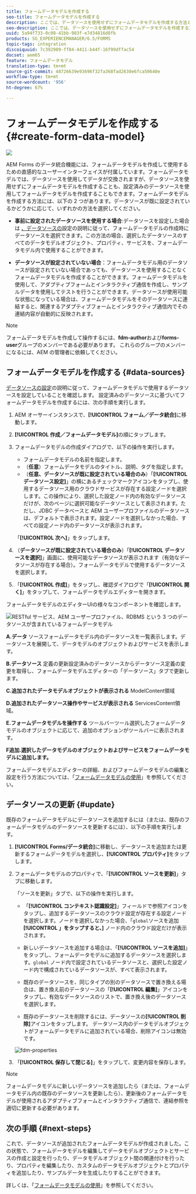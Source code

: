 ```yaml
---
title: フォームデータモデルを作成する
seo-title: フォームデータモデルを作成する
description: ここでは、データソースを使用せずにフォームデータモデルを作成する方法と、既に設定されているデータソースを使用してフォームデータモデルを作成する方法について説明します。
seo-description: ここでは、データソースを使用せずにフォームデータモデルを作成する方法と、既に設定されているデータソースを使用してフォームデータモデルを作成する方法について説明します。
uuid: 5a94f733-0c08-41bb-983f-e7d34816d8fb
products: SG_EXPERIENCEMANAGER/6.5/FORMS
topic-tags: integration
discoiquuid: 7c392909-ff84-4411-b44f-16f99dffac54
docset: aem65
feature: フォームデータモデル
translation-type: tm+mt
source-git-commit: 48726639e93696f32fa368fad2630e6fca50640e
workflow-type: tm+mt
source-wordcount: '956'
ht-degree: 67%

---
```



# フォームデータモデルを作成する{#create-form-data-model}

![](do-not-localize/data-integeration.png)

AEM Forms のデータ統合機能には、フォームデータモデルを作成して使用するための直感的なユーザーインターフェイスが付属しています。フォームデータモデルでは、データソースを使用してデータが交換されますが、データソースを使用せずにフォームデータモデルを作成することも、設定済みのデータソースを使用してフォームデータモデルを作成することもできます。フォームデータモデルを作成する方法には、以下の 2 つがあります。データソースが既に設定されているかどうかに応じて、いずれかの方法を選択してください。

* **事前に設定されたデータソースを使用する場合**:データソースを設定した場合は [、データソースの](../../forms/using/configure-data-sources.md)設定の説明に従って、フォームデータモデルの作成時にデータソースを選択できます。この方法の場合、選択したデータソースのすべてのデータモデルオブジェクト、プロパティ、サービスを、フォームデータモデル内で使用することができます。

* **データソースが設定されていない場合**：フォームデータモデル用のデータソースが設定されていない場合であっても、データソースを使用することなくフォームデータモデルを作成することができます。フォームデータモデルを使用して、アダプティブフォームとインタラクティブ通信を作成し、サンプルデータを使用してテストを行うことができます。データソースが使用可能な状態になっている場合は、フォームデータモデルをそのデータソースに連結すると、関連するアダプティブフォームとインタラクティブ通信内でその連結内容が自動的に反映されます。

>[!NOTE]
>
>フォームデータモデルを作成して操作するには、**fdm-author**&#x200B;および&#x200B;**forms-user**&#x200B;グループのメンバーである必要があります。 これらのグループのメンバーになるには、AEM の管理者に依頼してください。

## フォームデータモデルを作成する {#data-sources}

[データソースの設定](../../forms/using/configure-data-sources.md)の説明に従って、フォームデータモデルで使用するデータソースを設定していることを確認します。 設定済みのデータソースに基づいてフォームデータモデルを作成するには、次の手順を実行します。

1. AEM オーサーインスタンスで、**[!UICONTROL フォーム／データ統合]**&#x200B;に移動します。
1. **[!UICONTROL 作成／フォームデータモデル]**&#x200B;の順にタップします。
1. フォームデータモデルの作成ダイアログで、以下の操作を実行します。

   * フォームデータモデルの名前を指定します。
   * （**任意**）フォームデータモデルのタイトル、説明、タグを指定します。
   * （**任意、データソースが既に設定されている場合のみ**）「**[!UICONTROL データソース設定]**」の横にあるチェックマークアイコンをタップし、使用するデータソース用のクラウドサービスが存在する設定ノードを選択します。この操作により、選択した設定ノード内の有効なデータソースだけが、次のページに選択可能なデータソースとして表示されます。ただし、JDBC データベースと AEM ユーザープロファイルのデータソースは、デフォルトで表示されます。設定ノードを選択しなかった場合、すべての設定ノード内のデータソースが表示されます。

   「**[!UICONTROL 次へ]**」をタップします。

1. （**データソースが既に設定されている場合のみ**）「**[!UICONTROL データソースを選択]**」画面に、使用可能なデータソースが表示されます（有効なデータソースが存在する場合）。フォームデータモデルで使用するデータソースを選択します。
1. 「**[!UICONTROL 作成]**」をタップし、確認ダイアログで「**[!UICONTROL 開く]**」をタップして、フォームデータモデルエディターを開きます。

フォームデータモデルのエディターUIの様々なコンポーネントを確認します。

![RESTful サービス、AEM ユーザープロファイル、RDBMS という 3 つのデータソースが含まれているフォームデータモデル](assets/fdm-ui.png)

**A.データ** ソースフォームデータモデル内のデータソースを一覧表示します。データソースを展開して、データモデルのオブジェクトおよびサービスを表示します。

**B.データソース** 定義の更新設定済みのデータソースからデータソース定義の変更を取得し、フォームデータモデルエディターの「データソース」タブで更新します。

**C.追加されたデータモデルオブジェクトが表示される** ModelContent領域

**D.追加されたデータソース操作やサービスが表示される** ServicesContent領域。

**E.フォームデータモデルを操作する** ツールバーツール選択したフォームデータモデルのオブジェクトに応じて、追加のオプションがツールバーに表示されます。

**F追加.選択したデータモデルのオブジェクトおよびサービスをフォームデータモデルに追加します。** 

フォームデータモデルエディターの詳細、およびフォームデータモデルの編集と設定を行う方法については、「[フォームデータモデルの使用](../../forms/using/work-with-form-data-model.md)」を参照してください。

## データソースの更新 {#update}

既存のフォームデータモデルにデータソースを追加するには（または、既存のフォームデータモデルのデータソースを更新するには）、以下の手順を実行します。

1. **[!UICONTROL Forms/データ統合]**&#x200B;に移動し、データソースを追加または更新するフォームデータモデルを選択し、**[!UICONTROL プロパティ]**&#x200B;をタップします。
1. フォームデータモデルのプロパティで、「**[!UICONTROL ソースを更新]**」タブに移動します。

   「ソースを更新」タブで、以下の操作を実行します。

   * 「**[!UICONTROL コンテキスト認識設定]**」フィールドで参照アイコンをタップし、追加するデータソースのクラウド設定が存在する設定ノードを選択します。ノードを選択しなかった場合、「`global`ソースを追加&#x200B;**[!UICONTROL 」をタップすると、]** ノード内のクラウド設定だけが表示されます。

   * 新しいデータソースを追加する場合は、「**[!UICONTROL ソースを追加]**」をタップし、フォームデータモデルに追加するデータソースを選択します。`global` ノード内で設定されているデータソースと、選択した設定ノード内で構成されているデータソースが、すべて表示されます。

   * 既存のデータソースを、同じタイプの別のデータソースで置き換える場合は、置き換え前のデータソースの「**[!UICONTROL 編集]**」アイコンをタップし、有効なデータソースのリストで、置き換え後のデータソースを選択します。
   * 既存のデータソースを削除するには、データソースの&#x200B;**[!UICONTROL 削除]**&#x200B;アイコンをタップします。 データソース内のデータモデルオブジェクトがフォームデータモデルに追加されている場合、削除アイコンは無効です。

   ![fdm-properties](assets/fdm-properties.png)

1. 「**[!UICONTROL 保存して閉じる]**」をタップして、変更内容を保存します。

>[!NOTE]
>
>フォームデータモデルに新しいデータソースを追加したら（または、フォームデータモデル内の既存のデータソースを更新したら）、更新後のフォームデータモデルが使用されるアダプティブフォームとインタラクティブ通信で、連結参照を適切に更新する必要があります。

## 次の手順 {#next-steps}

これで、データソースが追加されたフォームデータモデルが作成されました。この状態で、フォームデータモデルを編集してデータモデルオブジェクトとサービスの作成と設定を行ったり、データモデルオブジェクト間の関連付けを行ったり、プロパティを編集したり、カスタムのデータモデルオブジェクトとプロパティを追加したり、サンプルデータを生成したりすることができます。

詳しくは、「[フォームデータモデルの使用](../../forms/using/work-with-form-data-model.md)」を参照してください。
